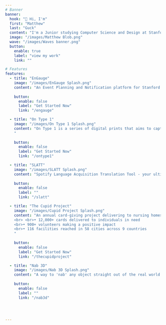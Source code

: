 ```yaml
---
# Banner
banner:
  hook: "👋 Hi, I'm"
  first: "Matthew"
  last: "Guck"
  content: "I'm a Junior studying Computer Science and Design at Stanford University. 🌲 I am the Stanford Class of 2026 President, and I love to create things— software, visuals, games, music, etc."
  image: "/images/Matthew Blob.png"
  wave: "/images/Waves banner.png"
  button:
    enable: true
    label: "view my work"
    link: ""

# Features
features:
  - title: "EnGauge"
    image: "/images/EnGauge Splash.png"
    content: "An Event Planning and Notification platform for Stanford students."
    
    button:
      enable: false
      label: "Get Started Now"
      link: "/engauge"

  - title: "On Type 1"
    image: "/images/On Type 1 Splash.png"
    content: "On Type 1 is a series of digital prints that aims to capture various facets of the diabetic experience.
    "
    
    button:
      enable: false
      label: "Get Started Now"
      link: "/ontype1"

  - title: "SLATT"
    image: "/images/SLATT Splash.png"
    content: "Spotify Language Acquisition Translation Tool - your ultimate companion for exploring music lyrics in multiple languages while enjoying your favorite tracks on Spotify. SLATT connects directly to your Spotify account and translates the current song into your desired target language"
    
    button:
      enable: false
      label: ""
      link: "/slatt"

  - title: "The Cupid Project"
    image: "/images/Cupid Project Splash.png"
    content: "An annual card-giving project delivering to nursing homes every Valentine's Day since 2018.
    <br> <br>• 12,000+ cards delivered to individuals in need 
    <br>• 900+ volunteers making a positive impact 
    <br>• 116 facilities reached in 58 cities across 9 countries
    "
    
    button:
      enable: false
      label: "Get Started Now"
      link: "/thecupidproject"

  - title: "Nab 3D"
    image: "/images/Nab 3D Splash.png"
    content: "A way to 'nab' any object straight out of the real world and into your website, with just a short video and a single line of code."
    
    button:
      enable: false
      label: ""
      link: "/nab3d"

  


---
```

